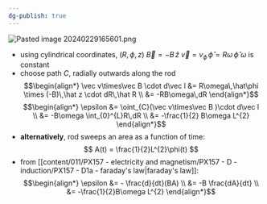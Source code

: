 ```yaml
---
dg-publish: true
---
```

![Pasted image 20240229165601.png](/img/user/pics/Pasted%20image%2020240229165601.png)
- using cylindrical coordinates, $(R,\phi,z)$
	$\vec B = -B\,\hat z$
	$\vec v = v_{\phi}\,\hat\phi = R\omega\,\hat \phi$
	$\omega$ is constant
- choose path $C$, radially outwards along the rod
$$\begin{align*}
	\vec v\times\vec B \cdot d\vec l &= R\omega\,\hat\phi \times (-B)\,\hat z \cdot dR\,\hat R \\
	&= -RB\omega\,dR
\end{align*}$$
$$\begin{align*}
	\epsilon &= \oint_{C}(\vec v\times\vec B )\cdot d\vec l \\
	&= -B\omega \int_{0}^{L}R\,dR \\
	&= -\frac{1}{2} B\omega L^{2}
\end{align*}$$
- **alternatively**, rod sweeps an area as a function of time:
$$
A(t) = \frac{1}{2}L^{2}\phi(t)
$$
- from [[content/011/PX157 - electricity and magnetism/PX157 - D - induction/PX157 - D1a - faraday's law\|faraday's law]]:
$$\begin{align*}
	\epsilon &= - \frac{d}{dt}(BA) \\
	&= -B \frac{dA}{dt} \\
	&= -\frac{1}{2}B\omega L^{2}
\end{align*}$$
